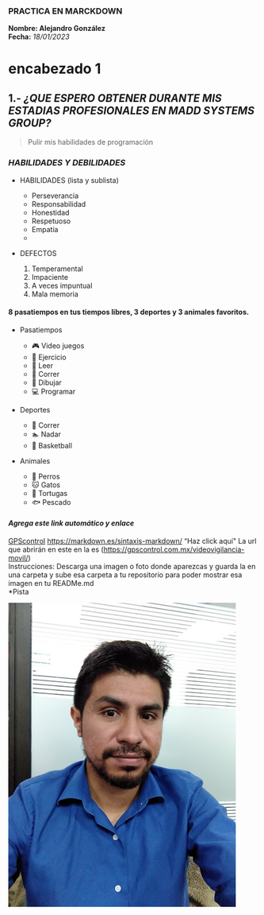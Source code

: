 ### PRACTICA EN MARCKDOWN 

__Nombre: Alejandro González__  
**Fecha:** *18/01/2023*  

# encabezado 1  

## 1.- *¿QUE ESPERO OBTENER DURANTE MIS ESTADIAS PROFESIONALES EN MADD SYSTEMS GROUP?*  
> Pulir mis habilidades de programación
 
### *HABILIDADES Y DEBILIDADES*  
* HABILIDADES (lista y sublista)  
  - Perseverancia
  - Responsabilidad
  - Honestidad 
  - Respetuoso 
  - Empatía  
  - 
  
* DEFECTOS  
  1) Temperamental
  2) Impaciente 
  3) A veces impuntual  
  4) Mala memoria
  
#### 8 pasatiempos en tus tiempos libres, 3 deportes y 3 animales favoritos.
* Pasatiempos
  - 🎮 Video juegos  
  - 💪 Ejercicio  
  - 📖 Leer  
  - 🏃 Correr
  - 📝 Dibujar
  - 💻 Programar

* Deportes  
  - 🏃 Correr
  - 🏊 Nadar
  - 🏀 Basketball

* Animales 
  - 🐶 Perros
  - 🐱 Gatos
  - 🐢 Tortugas
  - 🐟 Pescado
 
#### *Agrega este link automático y enlace*
[GPScontrol](https://madd.com.mx/)
<https://markdown.es/sintaxis-markdown/>
“Haz click aquí" La url que abrirán en este en la es (https://gpscontrol.com.mx/videovigilancia-movil/)    
Instrucciones: Descarga una imagen o foto donde aparezcas y guarda la en una carpeta y sube esa carpeta a tu repositorio para poder mostrar esa imagen en tu READMe.md  
*Pista

![Fotografia](https://github.com/G0NAY/G0NAY/blob/main/Images/IMG_20221122_112349_1.jpeg)
